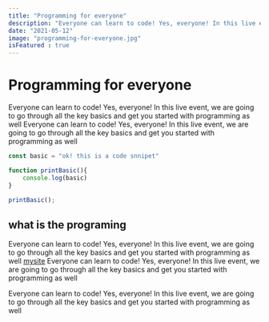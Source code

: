 ```yaml
---
title: "Programming for everyone"
description: "Everyone can learn to code! Yes, everyone! In this live event, we are going to go through all the key basics and get you started with programming as well."
date: "2021-05-12"
image: "programming-for-everyone.jpg"
isFeatured : true
---
```


# Programming for everyone


Everyone can learn to code! Yes, everyone! In this live event, we are going to go through all the key basics and get you started with programming as well Everyone can learn to code! Yes, everyone! In this live event, we are going to go through all the key basics and get you started with programming as well


```js
const basic = "ok! this is a code snnipet"

function printBasic(){
    console.log(basic)
}

printBasic();

```
## what is the programing

Everyone can learn to code! Yes, everyone! In this live event, we are going to go through all the key basics and get you started with programming as well [mysite](https://mhdrezaei.ir) Everyone can learn to code! Yes, everyone! In this live event, we are going to go through all the key basics and get you started with programming as well

Everyone can learn to code! Yes, everyone! In this live event, we are going to go through all the key basics and get you started with programming as well